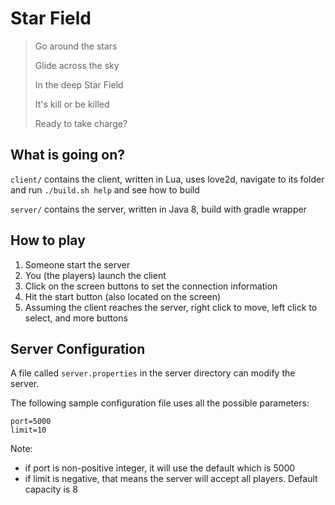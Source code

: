 # Star Field

> Go around the stars
>
> Glide across the sky
>
> In the deep Star Field
>
> It's kill or be killed
>
> Ready to take charge?

## What is going on?

`client/` contains the client, written in Lua, uses love2d, navigate to its folder and run `./build.sh help` and see how to build

`server/` contains the server, written in Java 8, build with gradle wrapper

## How to play

1. Someone start the server
2. You (the players) launch the client
3. Click on the screen buttons to set the connection information
4. Hit the start button (also located on the screen)
5. Assuming the client reaches the server, right click to move, left click to select, and more buttons

## Server Configuration

A file called `server.properties` in the server directory can modify the server.

The following sample configuration file uses all the possible parameters:

```
port=5000 
limit=10
```

Note:

* if port is non-positive integer, it will use the default which is 5000
* if limit is negative, that means the server will accept all players. Default capacity is 8